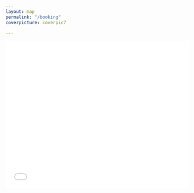```yaml
---
layout: map
permalink: "/booking"
coverpicture: coverpic7

---
```

<div class="booking-widget-container"> <iframe name="f330ac3fc4" style="border: none; visibility: visible; width:99%; height: 400px;" class="" allowfullscreen="true" scrolling="no" title="booking" src="[https://apac.littlehotelier.com/properties/theallyn/widget](https://apac.littlehotelier.com/properties/theallyn/widget "https://apac.littlehotelier.com/properties/theallyn/widget")"> </iframe> </div>